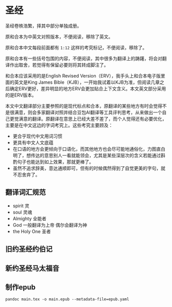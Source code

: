 # 圣经
圣经卷帙浩繁，择其中部分单独成册。

原和合本为中英文对照版本，不便阅读，移除了英文。

原和合本中文每段前面都有 `1:12` 这样的考究标记，不便阅读，移除了。

原和合本有一些括号包围的内容，不便阅读，其中很多为翻译上的踌躇，将会对翻译作出取舍，若觉得有保留必要则将其转成脚注了。

和合本应该采用的是English Revised Version（ERV），我手头上和合本电子版里面的英文是King James Bible（KJB），一开始我试着以KJB为准，但阅读几章之后确定ERV更好，差异明显的地方ERV会更加贴合上下文含义。本文英文部分采用的是ERV版本。

本文中文翻译部分主要参照的是现代标点和合本，原翻译的某些地方有时会觉得不是很满意，则会多家翻译对照并结合豆包AI翻译等工具评判思考，从来做出一个自己更觉满意的翻译。原翻译在意思上已经大差不差了，而个人觉得还有必要优化，主要是在中文这边的字词考究上。这些考究主要顾及：

- 更合乎现代中文用词习惯
- 更具有中文人文底蕴
- 在口语的地方会更倾向于口语化，而其他地方也会尽可能地通俗化，力图直白明了，想传达的意思别人一看就能领会，尤其是某些深层次的含义若能通过斟酌句子也能达到如上效果，那就更棒了。
- 虽然不追求辞美，意达通顺即可，但有的时候偶然得到了自觉更美的字句，就不忍舍弃了。



## 翻译词汇规范
- spirit 灵
- soul 灵魂
- Almighty 全能者
- God 一般翻译为上帝 偶尔会翻译为神
- the Holy One 圣者

## 旧约圣经约伯记

## 新约圣经马太福音



## 制作epub
```
pandoc main.tex -o main.epub --metadata-file=epub.yaml
```